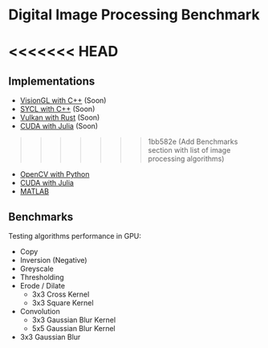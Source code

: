 # Digital Image Processing Benchmark

<<<<<<< HEAD
=======
## Implementations

- [VisionGL with C++](visiongl/) (Soon)
- [SYCL with C++](sycl/) (Soon)
- [Vulkan with Rust](vulkan/) (Soon)
- [CUDA with Julia](cuda/) (Soon)
>>>>>>> 1bb582e (Add Benchmarks section with list of image processing algorithms)
- [OpenCV with Python](opencv/)
- [CUDA with Julia](cuda/)
- [MATLAB](matlab/)

## Benchmarks

Testing algorithms performance in GPU:
- Copy
- Inversion (Negative)
- Greyscale
- Thresholding
- Erode / Dilate
  - 3x3 Cross Kernel
  - 3x3 Square Kernel
- Convolution
  - 3x3 Gaussian Blur Kernel
  - 5x5 Gaussian Blur Kernel
- 3x3 Gaussian Blur
